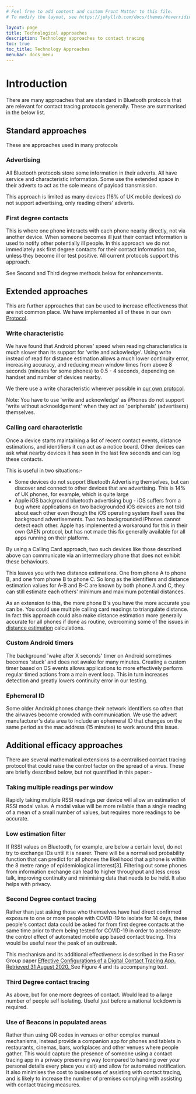 ```yaml
---
# Feel free to add content and custom Front Matter to this file.
# To modify the layout, see https://jekyllrb.com/docs/themes/#overriding-theme-defaults

layout: page
title: Technological approaches
description: Technology approaches to contact tracing
toc: true
toc_title: Technology Approaches
menubar: docs_menu
---
```


# Introduction

There are many approaches that are standard in Bluetooth protocols that are relevant for
contact tracing protocols generally. These are summarised in the below list.

## Standard approaches

These are approaches used in many protocols

### Advertising

All Bluetooth protocols store some information in their adverts. All have service and 
characteristic information. Some use the extended space in their adverts to act as the sole 
means of payload transmission.

This approach is limited as many devices (16% of UK mobile devices) do not support 
advertising, only reading others' adverts.

### First degree contacts

This is where one phone interacts with each phone nearby directly, not via another device.
When someone becomes ill just their contact information is used to notify other potentially
ill people. In this approach we do not immediately ask first degree contacts for their
contact information too, unless they become ill or test positive. All current protocols
support this approach. 

See Second and Third degree methods below for enhancements.

## Extended approaches

This are further approaches that can be used to increase effectiveness that are not common place.
 We have implemented all of these in our own [Protocol](/protocol).

### Write characteristic

We have found that Android phones' speed when reading characteristics is much slower than its 
support for 'write and ackowledge'. Using write instead of read for distance estimation allows
a much lower continuity error, increasing accuracy, and reducing mean window times from above 8
 seconds (minutes for some phones) to 0.5 - 4 seconds, depending on handset and number of 
 devices nearby.

We there use a write characteristic wherever possible in [our own protocol](protocol).

Note: You have to use 'write and acknowledge' as iPhones do not support 'write without 
acknoeldgement' when they act as 'peripherals' (advertisers) themselves.

### Calling card characteristic

Once a device starts maintaining a list of recent contact events, distance estimations, and identifiers
it can act as a notice board. Other devices can ask what nearby devices it has seen in the last few
seconds and can log these contacts.

This is useful in two situations:-
- Some devices do not support Bluetooth Advertising themselves, but can discover and connect to
other devices that are advertising. This is 14% of UK phones, for example, which is quite large
- Apple iOS background bluetooth advertising bug - iOS suffers from a bug where applications on
two backgrounded iOS devices are not told about each other even though the iOS operating system
itself sees the background advertisements. Two two backgrounded iPhones cannot detect each other.
Apple has implemented a workaround for this in their own GAEN protocol, but has not made this
fix generally available for all apps running on their platform.

By using a Calling Card approach, two such devices like those described above can communicate
via an intermediary phone that does not exhibit these behaviours.

This leaves you with two distance estimations. One from phone A to phone B, and one from
phone B to phone C. So long as the identifiers and distance estimation values for A-B and B-C
are known by both phone A and C, they can still estimate each others' minimum and maximum potential
distances.

As an extension to this, the more phone B's you have the more accurate you can be. You could use
multiple calling card readings to triangulate distance. In fact this approach could also make
distance estimation more generally accurate for all phones if done as routine, overcoming
some of the issues in [distance estimation](/bluetooth/distance) calculations.

### Custom Android timers

The background 'wake after X seconds' timer on Android sometimes becomes 'stuck' and does
not awake for many minutes. Creating a custom timer based on OS events allows applications
to more effectively perform regular timed actions from a main event loop. This in turn
increases detection and greatly lowers continuity error in our testing.

### Ephemeral ID

Some older Android phones change their network identifiers so often that the airwaves become 
crowded with communication. We use the advert manufacturer's data area to include an 
ephemeral ID that changes on the same period as the mac address (15 minutes) to work 
around this issue.

## Additional efficacy approaches

There are several mathematical extensions to a centralised contact tracing protocol that 
could raise the control factor on the spread of a virus. These are briefly described below, 
but not quantified in this paper:-

### Taking multiple readings per window

Rapidly taking multiple RSSI readings per device will allow an estimation of RSSI modal value. 
A modal value will be more reliable than a single reading of a mean of a small number of 
values, but requires more readings to be accurate.

### Low estimation filter

If RSSI values on Bluetooth, for example, are below a certain level, do not try to exchange 
IDs until it is nearer. There will be a normalised probability function that can predict for 
all phones the likelihood that a phone is within the 8 metre range of epidemiological 
interest[3]. Filtering out some phones from information exchange can lead to higher 
throughput and less cross talk, improving continuity and minimising data that needs to be 
held. It also helps with privacy.

### Second Degree contact tracing

Rather than just asking those who themselves have had direct confirmed exposure to one or 
more people with COVID-19 to isolate for 14 days, these people's contact data could be 
asked for from first degree contacts at the same time prior to them being tested for COVID-19 
in order to accelerate the control effect of automated mobile app based contact tracing. 
This would be useful near the peak of an outbreak.

This mechanism and its additional effectiveness is described in the Fraser Group paper
[Effective Configurations of a Digital Contact Tracing App. Retrieved 31 August 2020. ](https://github.com/BDI-pathogens/covid-19_instant_tracing/blob/master/Report%20-%20Effective%20Configurations%20of%20a%20Digital%20Contact%20Tracing%20App.pdf) 
See Figure 4 and its accompanying text.

### Third Degree contact tracing

As above, but for one more degrees of contact. Would lead to a large number of people self 
isolating. Useful just before a national lockdown is required.

### Use of Beacons in populated areas

Rather than using QR codes in venues or other complex manual mechanisms, instead provide a 
companion app for phones and tablets in restaurants, cinemas, bars, workplaces and other 
venues where people gather. This would capture the presence of someone using a contact tracing 
app in a privacy preserving way (compared to handing over your personal details every place 
you visit) and allow for automated notification. It also minimises the cost to businesses 
of assisting with contact tracing, and is likely to increase the number of premises 
complying with assisting with contact tracing measures.